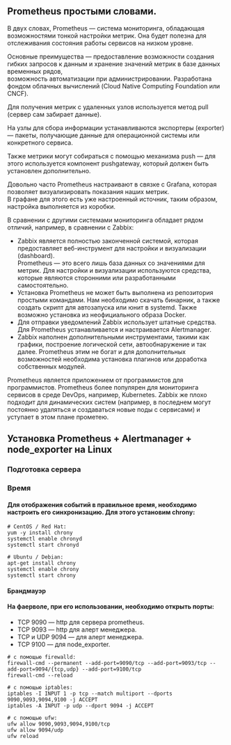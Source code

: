 ## Prometheus простыми словами.

В двух словах, Prometheus — система мониторинга, обладающая возможностями тонкой настройки метрик. Она будет полезна для отслеживания состояния работы сервисов на низком уровне.

Основные преимущества — предоставление возможности создания гибких запросов к данным и хранение значений метрик в базе данных временных рядов,   
возможность автоматизации при администрировании. Разработана фондом облачных вычислений (Cloud Native Computing Foundation или CNCF).

Для получения метрик с удаленных узлов используется метод pull (сервер сам забирает данные). 

На узлы для сбора информации устанавливаются экспортеры (exporter) — пакеты, получающие данные для операционной системы или конкретного сервиса.

Также метрики могут собираться с помощью механизма push — для этого используется компонент pushgateway, который должен быть установлен дополнительно.

Довольно часто Prometheus настраивают в связке с Grafana, которая позволяет визуализировать показания наших метрик.   
В графане для этого есть уже настроенный источник, таким образом, настройка выполняется из коробки.

В сравнении с другими системами мониторинга обладает рядом отличий, например, в сравнении с Zabbix:

 - Zabbix является полностью законченной системой, которая предоставляет веб-инструмент для настройки и визуализации (dashboard).    
Prometheus — это всего лишь база данных со значениями для метрик. Для настройки и визуализации используются средства, которые являются сторонними или разработанными самостоятельно.  
 - Установка Prometheus не может быть выполнена из репозитория простыми командами. Нам необходимо скачать бинарник, а также создать скрипт для автозапуска или юнит в systemd. Также возможно установка из неофициального образа Docker.
 - Для отправки уведомлений Zabbix использует штатные средства. Для Prometheus устанавливается и настраивается Alertmanager.
 - Zabbix наполнен дополнительными инструментами, такими как графики, построение логической сети, автообнаружение и так далее. Prometheus этим не богат и для дополнительных возможностей необходима установка плагинов или доработка собственных модулей.

Prometheus является приложением от программистов для программистов. Prometheus более популярен для мониторинга сервисов в среде DevOps, например, Kubernetes. Zabbix же плохо подходит для динамических систем (например, в последнем могут постоянно удаляться и создаваться новые поды с сервисами) и уступает в этом плане прометею.



## Установка Prometheus + Alertmanager + node_exporter на Linux

### Подготовка сервера

### Время

#### Для отображения событий в правильное время, необходимо настроить его синхронизацию. Для этого установим chrony:
```
# CentOS / Red Hat:
yum -y install chrony
systemctl enable chronyd
systemctl start chronyd

# Ubuntu / Debian:
apt-get install chrony
systemctl enable chrony
systemctl start chrony
```

#### Брандмауэр
#### На фаерволе, при его использовании, необходимо открыть порты: 
 - TCP 9090 — http для сервера prometheus.
 - TCP 9093 — http для алерт менеджера.
 - TCP и UDP 9094 — для алерт менеджера.
 - TCP 9100 — для node_exporter.

```
# с помощью firewalld:
firewall-cmd --permanent --add-port=9090/tcp --add-port=9093/tcp --add-port=9094/{tcp,udp} --add-port=9100/tcp
firewall-cmd --reload

# с помощью iptables:
iptables -I INPUT 1 -p tcp --match multiport --dports 9090,9093,9094,9100 -j ACCEPT
iptables -A INPUT -p udp --dport 9094 -j ACCEPT

# с помощью ufw:
ufw allow 9090,9093,9094,9100/tcp
ufw allow 9094/udp
ufw reload
```
























